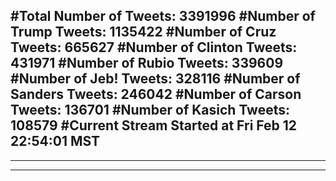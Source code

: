 #Total Number of Tweets: 3391996 
#Number of Trump Tweets: 1135422
#Number of Cruz Tweets: 665627
#Number of Clinton Tweets: 431971
#Number of Rubio Tweets: 339609
#Number of Jeb! Tweets: 328116
#Number of Sanders Tweets: 246042
#Number of Carson Tweets: 136701
#Number of Kasich Tweets: 108579
#Current Stream Started at Fri Feb 12 22:54:01 MST
---
---
---
